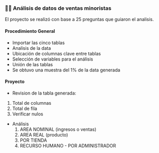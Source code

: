 ### 🧾💶 Análisis de datos de ventas minoristas

El proyecto se realizó con base a 25 preguntas que guiaron el analisis.

#### Procedimiento General
+ Importar las cinco tablas
+ Analisis de la data
+ Ubicación de columnas clave entre tablas
+ Selección de variables para el análisis
+ Unión de las tablas
+ Se obtuvo una muestra del 1% de la data generada

#### Proyecto
+ Revision de la tabla generada:
1. Total de columnas
2. Total de fila
3. Verificar nulos
+ Análisis
  1.  AREA NOMINAL (ingresos o ventas)
  2.  AREA REAL (producto)
  3.  POR TIENDA
  4.  RECURSO HUMANO - POR ADMINISTRADOR
